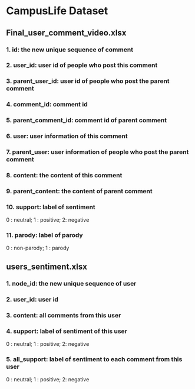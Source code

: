 # CampusLife Dataset

## Final_user_comment_video.xlsx
### 1. id: the new unique sequence of comment
### 2. user_id: user id of people who post this comment
### 3. parent_user_id: user id of people who post the parent comment
### 4. comment_id: comment id
### 5. parent_comment_id: comment id of parent comment
### 6. user: user information of this comment
### 7. parent_user: user information of people who post the parent comment
### 8. content: the content of this comment
### 9. parent_content: the content of parent comment
### 10. support: label of sentiment
0 : neutral;
1 : positive;
2: negative
### 11. parody: label of parody
0 : non-parody;
1 : parody

## users_sentiment.xlsx
### 1. node_id: the new unique sequence of user
### 2. user_id: user id
### 3. content: all comments from this user
### 4. support: label of sentiment of this user
0 : neutral;
1 : positive;
2: negative
### 5. all_support: label of sentiment to each comment from this user
0 : neutral;
1 : positive;
2: negative
